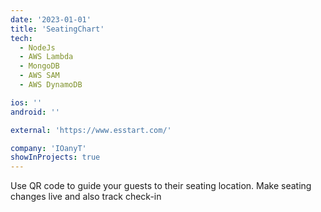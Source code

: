 ```yaml
---
date: '2023-01-01'
title: 'SeatingChart'
tech:
  - NodeJs
  - AWS Lambda
  - MongoDB
  - AWS SAM
  - AWS DynamoDB

ios: ''
android: ''

external: 'https://www.esstart.com/'

company: 'IOanyT'
showInProjects: true
---
```


Use QR code to guide your guests to their seating location. Make seating changes live and also track check-in
